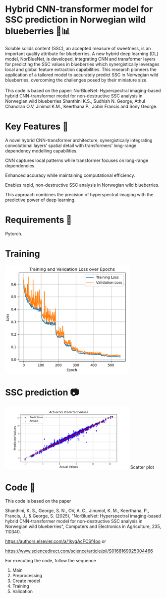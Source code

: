 # Hybrid CNN-transformer model for SSC prediction in Norwegian wild blueberries 🍇📊
 
  Soluble solids content (SSC), an accepted measure of sweetness, is an important quality attribute for blueberries.
  A new hybrid deep learning (DL) model, NorBlueNet, is developed, integrating CNN
 and transformer layers for predicting the SSC values in blueberries which synergistically leverages local and
 global feature extraction capabilities. This research pioneers the application of a tailored model to accurately
 predict SSC in Norwegian wild blueberries, overcoming the challenges posed by their miniature size.<br><br>
 This code is based on the paper:
NorBlueNet: Hyperspectral imaging-based hybrid CNN-transformer model for non-destructive SSC analysis in Norwegian wild blueberries
Shanthini K.S., Sudhish N. George, Athul Chandran O.V, Jinimol K.M., Keerthana P., Jobin Francis and Sony George.

  #  Key Features 🔑 
A novel hybrid CNN-transformer architecture, synergistically integrating convolutional layers’ spatial detail with transformers’ long-range dependency modelling capabilities.

CNN captures local patterns while transformer focuses on long-range dependencies.
  
Enhanced accuracy while maintaining computational efficiency.

Enables rapid, non-destructive SSC analysis in Norwegian wild blueberries.

This approach combines the precision of hyperspectral imaging with the predictive power of deep learning.

# Requirements 🔧

Pytorch.

# Training
<img src="Trainingloss_pca15.png" alt="" width="400"/> 

# SSC prediction 📷

<img src="Actual_vs_Predicted_Values15.png" alt="" width="400"/> Scatter plot

# Code  📂

This code is based on the paper 

Shanthini, K. S., George, S. N., OV, A. C., Jinumol, K. M., Keerthana, P., Francis, J., & George, S. (2025), "NorBlueNet: Hyperspectral imaging-based hybrid CNN-transformer model for non-destructive SSC analysis in Norwegian wild blueberries", Computers and Electronics in Agriculture, 235, 110340.

https://authors.elsevier.com/a/1kvgAcFCSf4oo    or

https://www.sciencedirect.com/science/article/pii/S0168169925004466

For executing the code, follow the sequence
1. Main
2. Preprocessing
3. Create model
4. Training
5. Validation
   




    
